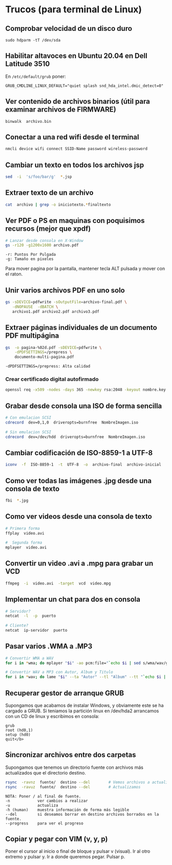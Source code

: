 # Trucos (para terminal de Linux)


## Comprobar velocidad de un disco duro

```
sudo hdparm -tT /dev/sda
```

## Habilitar altavoces en Ubuntu 20.04 en Dell Latitude 3510

En `/etc/default/grub` poner:

```
GRUB_CMDLINE_LINUX_DEFAULT="quiet splash snd_hda_intel.dmic_detect=0"
```

## Ver contenido de archivos binarios (útil para examinar archivos de FIRMWARE)
```
binwalk  archivo.bin
```

## Conectar a una red wifi desde el terminal

```bash
nmcli device wifi connect SSID-Name password wireless-password
```

## Cambiar un texto en todos los archivos jsp

```bash
sed  -i  's/foo/bar/g'  *.jsp
```

## Extraer texto de un archivo

```bash   
cat  archivo | grep -o iniciotexto.*finaltexto
```


## Ver PDF o PS en maquinas con poquisimos recursos (mejor que xpdf) 

```bash
# Lanzar desde consola en X-Window
gs -r120 -g1200x1600 archivo.pdf      
``` 

``` 
-r: Puntos Por Pulgada
-g: Tamaño en pixeles
``` 

Para mover pagina por la pantalla, mantener tecla ALT pulsada y mover con el raton.


## Unir varios archivos PDF en uno solo

```bash
gs -sDEVICE=pdfwrite -sOutputFile=archivo-final.pdf \
   -dNOPAUSE  -dBATCH \  
   archivo1.pdf archivo2.pdf archivo3.pdf 
``` 


## Extraer páginas individuales de un documento PDF multipágina 

```bash
gs  -o pagina-%02d.pdf -sDEVICE=pdfwrite \
    -dPDFSETTINGS=/prepress \
    documento-multi-pagina.pdf
```

```
-dPDFSETTINGS=/prepress: Alta calidad
```

### Crear certificado digital autofirmado

```bash
openssl req -x509 -nodes -days 365 -newkey rsa:2048 -keyout nombre.key -out nombre.crt
```


## Grabar desde consola una ISO de forma sencilla

```bash
# Con emulacion SCSI
cdrecord  dev=0,1,0  driveropts=burnfree  NombreImagen.iso
       
# Sin emulacion SCSI
cdrecord  dev=/dev/hdd  driveropts=burnfree  NombreImagen.iso
```

## Cambiar codificación de ISO-8859-1 a UTF-8</h2>

```bash
iconv  -f  ISO-8859-1  -t  UTF-8  -o  archivo-final  archivo-inicial
```	


## Como ver todas las imágenes .jpg desde una consola de texto

```bash
fbi  *.jpg
```	

## Como ver videos desde una consola de texto
      
```bash
# Primera forma
ffplay  video.avi
        
#  Segunda forma
mplayer  video.avi 
```
  	
		

## Convertir un video .avi a .mpg para grabar un VCD

```bash
ffmpeg  -i  video.avi  -target  vcd  video.mpg 
```

	
## Implementar un chat para dos en consola

```bash
# Servidor?
netcat  -l  -p  puerto
	
# Cliente?
netcat  ip-servidor  puerto
```
	
## Pasar varios .WMA a .MP3

```bash 
# Convertir WMA a WAV 
for i in *wma; do mplayer "$i" -ao pcm:file="`echo $i | sed s/wma/wav/g`"; done

# Convertir WAV a MP3 con Autor, Album y Titulo
for i in *wav; do lame "$i" --ta "Autor" --tl "Album" --tt "`echo $i | sed s/\.wav//g`"; done
``` 
	
## Recuperar gestor de arranque GRUB

Supongamos que acabamos de instalar Windows, y obviamente este se ha cargado a GRUB.
Si teniamos la partición linux en /dev/hda2 arrancamos con un CD de linux y escribimos en consola:

```
grub
root (hd0,1)
setup (hd0)
quit</b>
``` 

## Sincronizar archivos entre dos carpetas

Supongamos que tenemos un directorio fuente con archivos más actualizados que el directorio destino.

```bash
rsync  -ravnz  fuente/  destino --del        # Vemos archivos a actualizar
rsync  -ravuz  fuente/  destino --del        # Actualizamos
```

``` 
NOTA: Poner / al final de fuente. 
-n            ver cambios a realizar
-u            actualiza
-h (human)    muestra información de forma más legible
--del         si deseamos borrar en destino archivos borrados en la fuente.
--progress    para ver el progreso
``` 
	
## Copiar y pegar con VIM (v, y, p)

Poner el cursor al inicio o final de bloque y pulsar v (visual). Ir al otro extremo y pulsar y. 
Ir a donde queremos pegar. Pulsar p.

 	 	 	 	 	 	 	 	 	 	 	

